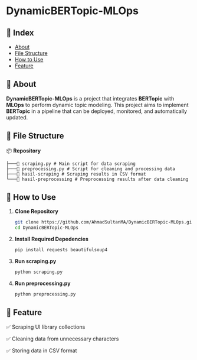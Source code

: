 ﻿# DynamicBERTopic-MLOps

## 📒 Index
- [About](https://github.com/AhmadSultanMA/DynamicBERTopic-MLops?tab=readme-ov-file#-about)
- [File Structure](https://github.com/AhmadSultanMA/DynamicBERTopic-MLops?tab=readme-ov-file#-file-structure)
- [How to Use](https://github.com/AhmadSultanMA/DynamicBERTopic-MLops?tab=readme-ov-file#-how-to-use)
- [Feature](https://github.com/AhmadSultanMA/DynamicBERTopic-MLops?tab=readme-ov-file#-feature)

## 📌 About

**DynamicBERTopic-MLOps** is a project that integrates **BERTopic** with **MLOps** to perform dynamic topic modeling. This project aims to implement **BERTopic** in a pipeline that can be deployed, monitored, and automatically updated.

## 📂 File Structure

📦 **Repository**

```
├───📜 scraping.py # Main script for data scraping
├───📜 preprocessing.py # Script for cleaning and processing data
├───📁 hasil-scraping # Scraping results in CSV format
└───📁 hasil-preprocessing # Preprocessing results after data cleaning

```

## 🔧 How to Use
1. **Clone Repository**

    ```bash
    git clone https://github.com/AhmadSultanMA/DynamicBERTopic-MLOps.git
    cd DynamicBERTopic-MLOps
    ```

2. **Install Required Depedencies**

    ```bash
    pip install requests beautifulsoup4
    ```
    
3. **Run scraping.py**
   
    ```bash
    python scraping.py
    ```

4. **Run preprocessing.py**
   
    ```bash
    python preprocessing.py
    ```

## 📌 Feature

✅ Scraping UI library collections

✅ Cleaning data from unnecessary characters

✅ Storing data in CSV format
